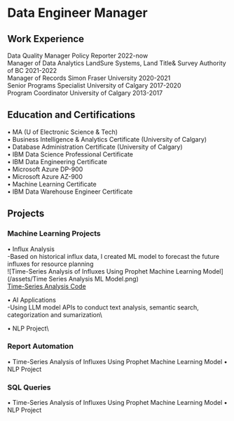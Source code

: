 # Data Engineer Manager

## Work Experience
Data Quality Manager       Policy Reporter 						2022-now \
Manager of Data Analytics  LandSure Systems, Land Title& Survey Authority of BC 	2021-2022 \
Manager of Records         Simon Fraser University 				2020-2021 \
Senior Programs Specialist University of Calgary 					2017-2020 \
Program Coordinator        University of Calgary 					2013-2017 
 
## Education and Certifications
•	MA (U of Electronic Science & Tech) \
•	Business Intelligence & Analytics Certificate (University of Calgary) \
•	Database Administration Certificate (University of Calgary) \
•	IBM Data Science Professional Certificate \
•	IBM Data Engineering Certificate \
•	Microsoft Azure DP-900 \
•	Microsoft Azure AZ-900  \
•	Machine Learning Certificate \
•	IBM Data Warehouse Engineer Certificate 

## Projects
### Machine Learning Projects
•	Influx Analysis  
  -Based on historical influx data, I created ML model to forecast the future influxes for resource planning   
![Time-Series Analysis of Influxes Using Prophet Machine Learning Model](/assets/Time Series Analysis ML Model.png)   
[Time-Series Analysis Code](https://github.com/mengjin2211/github-portfolio-JM/blob/main/sample%20code/time-series%20analysis)  

•	AI Applications\
 -Using LLM model APIs to conduct text analysis, semantic search, categorization and sumarization\

•	NLP Project\
 
### Report Automation
•	Time-Series Analysis of Influxes Using Prophet Machine Learning Model
•	NLP Project
### SQL Queries
•	Time-Series Analysis of Influxes Using Prophet Machine Learning Model
•	NLP Project
